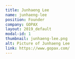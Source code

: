 ```yaml
---
title: Junhaeng Lee
name: junhaeng-lee
position: Founder
company: GOPAX
layout: 2019_default
modal-id: 1
thumbnail: junhaeng-lee.png
alt: Picture of Junhaeng Lee
link: https://www.gopax.com/
---
```

